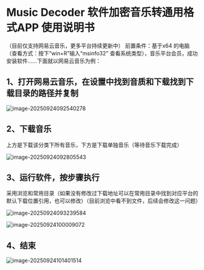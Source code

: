 # Music Decoder 软件加密音乐转通用格式APP 使用说明书

（目前仅支持网易云音乐，更多平台持续更新中）
前置条件：基于x64 的电脑（查看方式：按下“win+R”输入“msinfo32”  查看系统类型），音乐平台会员，成功安装软件……下面就以网易云音乐为例：

## 1、打开网易云音乐，在设置中找到音质和下载找到下载目录的路径并复制

![image-20250924092540278](C:\Users\ZZY\AppData\Roaming\Typora\typora-user-images\image-20250924092540278.png)

## 2、下载音乐

上方是下载该分类下所有音乐，下方是下载单独音乐（等待音乐下载完成）

![image-20250924092805543](C:\Users\ZZY\AppData\Roaming\Typora\typora-user-images\image-20250924092805543.png)

## 3、运行软件，按步骤执行

采用浏览和常用目录（如果没有修改过下载地址可以在常用目录中找到对应平台的默认下载位置引用，也可以修改）（目前浏览中看不到文件，后续会修改这一问题）

![image-20250924093239584](C:\Users\ZZY\AppData\Roaming\Typora\typora-user-images\image-20250924093239584.png)

![image-20250924100009072](C:\Users\ZZY\AppData\Roaming\Typora\typora-user-images\image-20250924100009072.png)

## 4、结束

![image-20250924101401514](C:\Users\ZZY\AppData\Roaming\Typora\typora-user-images\image-20250924101401514.png)